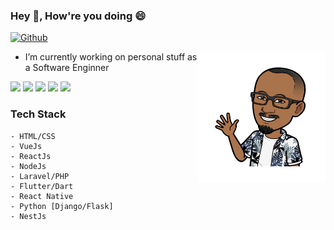 ### Hey 👋, How're you doing 😄

[![Github](https://img.shields.io/github/followers/emekalites?label=Follow&style=social)](https://github.com/emekalites)

<img align="right" src="https://github.com/emekalites/emekalites/blob/main/me.png" alt="How're you doing" width=205px height=208px />

- I’m currently working on personal stuff as a Software Enginner

![](https://github-profile-summary-cards.vercel.app/api/cards/profile-details?username=emekalites&theme=github)
![](https://github-profile-summary-cards.vercel.app/api/cards/repos-per-language?username=emekalites&theme=github)
![](https://github-profile-summary-cards.vercel.app/api/cards/most-commit-language?username=emekalites&theme=github)
![](https://github-profile-summary-cards.vercel.app/api/cards/stats?username=emekalites&theme=github)
![](https://github-profile-summary-cards.vercel.app/api/cards/productive-time?username=emekalites&theme=github)

### Tech Stack
 ```
 - HTML/CSS
 - VueJs
 - ReactJs
 - NodeJs
 - Laravel/PHP
 - Flutter/Dart
 - React Native
 - Python [Django/Flask]
 - NestJs
```
